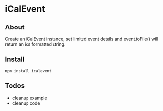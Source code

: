 # iCalEvent

## About

Create an iCalEvent instance, set limited event details and event.toFile() will return an ics formatted string.


## Install

	npm install icalevent

## Todos

* cleanup example
* cleanup code